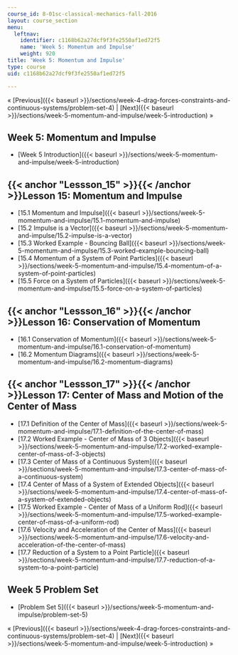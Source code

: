 ```yaml
---
course_id: 8-01sc-classical-mechanics-fall-2016
layout: course_section
menu:
  leftnav:
    identifier: c1168b62a27dcf9f3fe2550af1ed72f5
    name: 'Week 5: Momentum and Impulse'
    weight: 920
title: 'Week 5: Momentum and Impulse'
type: course
uid: c1168b62a27dcf9f3fe2550af1ed72f5

---
```


« [Previous]({{< baseurl >}}/sections/week-4-drag-forces-constraints-and-continuous-systems/problem-set-4) | [Next]({{< baseurl >}}/sections/week-5-momentum-and-impulse/week-5-introduction) »

Week 5: Momentum and Impulse
----------------------------

*   [Week 5 Introduction]({{< baseurl >}}/sections/week-5-momentum-and-impulse/week-5-introduction)

{{< anchor "Lessson_15" >}}{{< /anchor >}}Lesson 15: Momentum and Impulse
-------------------------------------------------------------------------

*   [15.1 Momentum and Impulse]({{< baseurl >}}/sections/week-5-momentum-and-impulse/15.1-momentum-and-impulse)
*   [15.2 Impulse is a Vector]({{< baseurl >}}/sections/week-5-momentum-and-impulse/15.2-impulse-is-a-vector)
*   [15.3 Worked Example - Bouncing Ball]({{< baseurl >}}/sections/week-5-momentum-and-impulse/15.3-worked-example-bouncing-ball)
*   [15.4 Momentum of a System of Point Particles]({{< baseurl >}}/sections/week-5-momentum-and-impulse/15.4-momentum-of-a-system-of-point-particles)
*   [15.5 Force on a System of Particles]({{< baseurl >}}/sections/week-5-momentum-and-impulse/15.5-force-on-a-system-of-particles)

{{< anchor "Lessson_16" >}}{{< /anchor >}}Lesson 16: Conservation of Momentum
-----------------------------------------------------------------------------

*   [16.1 Conservation of Momentum]({{< baseurl >}}/sections/week-5-momentum-and-impulse/16.1-conservation-of-momentum)
*   [16.2 Momentum Diagrams]({{< baseurl >}}/sections/week-5-momentum-and-impulse/16.2-momentum-diagrams)

{{< anchor "Lessson_17" >}}{{< /anchor >}}Lesson 17: Center of Mass and Motion of the Center of Mass
----------------------------------------------------------------------------------------------------

*   [17.1 Definition of the Center of Mass]({{< baseurl >}}/sections/week-5-momentum-and-impulse/17.1-definition-of-the-center-of-mass)
*   [17.2 Worked Example - Center of Mass of 3 Objects]({{< baseurl >}}/sections/week-5-momentum-and-impulse/17.2-worked-example-center-of-mass-of-3-objects)
*   [17.3 Center of Mass of a Continuous System]({{< baseurl >}}/sections/week-5-momentum-and-impulse/17.3-center-of-mass-of-a-continuous-system)
*   [17.4 Center of Mass of a System of Extended Objects]({{< baseurl >}}/sections/week-5-momentum-and-impulse/17.4-center-of-mass-of-a-system-of-extended-objects)
*   [17.5 Worked Example - Center of Mass of a Uniform Rod]({{< baseurl >}}/sections/week-5-momentum-and-impulse/17.5-worked-example-center-of-mass-of-a-uniform-rod)
*   [17.6 Velocity and Acceleration of the Center of Mass]({{< baseurl >}}/sections/week-5-momentum-and-impulse/17.6-velocity-and-acceleration-of-the-center-of-mass)
*   [17.7 Reduction of a System to a Point Particle]({{< baseurl >}}/sections/week-5-momentum-and-impulse/17.7-reduction-of-a-system-to-a-point-particle)

Week 5 Problem Set
------------------

*   [Problem Set 5]({{< baseurl >}}/sections/week-5-momentum-and-impulse/problem-set-5)

« [Previous]({{< baseurl >}}/sections/week-4-drag-forces-constraints-and-continuous-systems/problem-set-4) | [Next]({{< baseurl >}}/sections/week-5-momentum-and-impulse/week-5-introduction) »